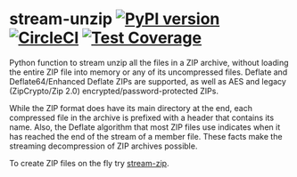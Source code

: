 # stream-unzip [![PyPI version](https://badge.fury.io/py/stream-unzip.svg)](https://pypi.org/project/stream-unzip/) [![CircleCI](https://circleci.com/gh/uktrade/stream-unzip.svg?style=shield)](https://circleci.com/gh/uktrade/stream-unzip) [![Test Coverage](https://api.codeclimate.com/v1/badges/02144f986cd3eecf4a0b/test_coverage)](https://codeclimate.com/github/uktrade/stream-unzip/test_coverage)

Python function to stream unzip all the files in a ZIP archive, without loading the entire ZIP file into memory or any of its uncompressed files. Deflate and Deflate64/Enhanced Deflate ZIPs are supported, as well as AES and legacy (ZipCrypto/Zip 2.0) encrypted/password-protected ZIPs.

While the ZIP format does have its main directory at the end, each compressed file in the archive is prefixed with a header that contains its name. Also, the Deflate algorithm that most ZIP files use indicates when it has reached the end of the stream of a member file. These facts make the streaming decompression of ZIP archives possible.

To create ZIP files on the fly try [stream-zip](https://stream-zip.docs.data.trade.gov.uk/).
